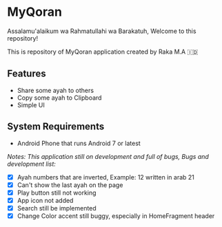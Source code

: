 # MyQoran

Assalamu'alaikum wa Rahmatullahi wa Barakatuh, Welcome to this repository!


This is repository of MyQoran application created by Raka M.A 🇮🇩

## Features

- Share some ayah to others
- Copy some ayah to Clipboard
- Simple UI

## System Requirements

* Android Phone that runs Android 7 or latest



_Notes:_
_This application still on development and full of bugs,
Bugs and development list:_

- [X] Ayah numbers that are inverted, Example: 12 written in arab 21
- [X] Can't show the last ayah on the page
- [X] Play button still not working
- [X] App icon not added
- [X] Search still be implemented
- [X] Change Color accent still buggy, especially in HomeFragment header
